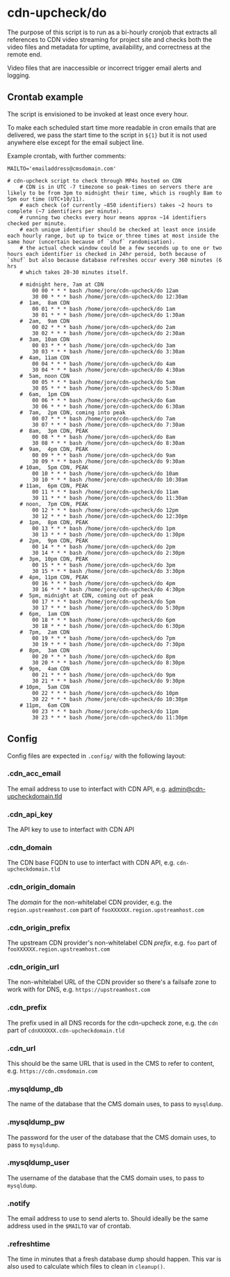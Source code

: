 # cdn-upcheck/do

The purpose of this script is to run as a bi-hourly cronjob that extracts all references to CDN video streaming for project site and checks both the video files and metadata for uptime, availability, and correctness at the remote end.

Video files that are inaccessible or incorrect trigger email alerts and logging.

## Crontab example

The script is envisioned to be invoked at least once every hour.

To make each scheduled start time more readable in cron emails that are delivered, we pass the start time to the script in `${1}` but it is not used anywhere else except for the email subject line.

Example crontab, with further comments:

```
MAILTO='emailaddress@cmsdomain.com'

# cdn-upcheck script to check through MP4s hosted on CDN
	# CDN is in UTC -7 timezone so peak-times on servers there are likely to be from 3pm to midnight their time, which is roughly 8am to 5pm our time (UTC+10/11).
	# each check (of currently ~850 identifiers) takes ~2 hours to complete (~7 identifiers per minute).
	# running two checks every hour means approx ~14 identifiers checked per minute.
	# each unique identifier should be checked at least once inside each hourly range, but up to twice or three times at most inside the same hour (uncertain because of `shuf` randomisation).
	# the actual check window could be a few seconds up to one or two hours each identifier is checked in 24hr peroid, both because of `shuf` but also because database refreshes occur every 360 minutes (6 hrs
	# which takes 20-30 minutes itself.

	# midnight here, 7am at CDN
		00 00 * * * bash /home/jore/cdn-upcheck/do 12am
		30 00 * * * bash /home/jore/cdn-upcheck/do 12:30am
	#  1am,  8am CDN
		00 01 * * * bash /home/jore/cdn-upcheck/do 1am
		30 01 * * * bash /home/jore/cdn-upcheck/do 1:30am
	#  2am,  9am CDN
		00 02 * * * bash /home/jore/cdn-upcheck/do 2am
		30 02 * * * bash /home/jore/cdn-upcheck/do 2:30am
	#  3am, 10am CDN
		00 03 * * * bash /home/jore/cdn-upcheck/do 3am
		30 03 * * * bash /home/jore/cdn-upcheck/do 3:30am
	#  4am, 11am CDN
		00 04 * * * bash /home/jore/cdn-upcheck/do 4am
		30 04 * * * bash /home/jore/cdn-upcheck/do 4:30am
	#  5am, noon CDN
		00 05 * * * bash /home/jore/cdn-upcheck/do 5am
		30 05 * * * bash /home/jore/cdn-upcheck/do 5:30am
	#  6am,  1pm CDN
		00 06 * * * bash /home/jore/cdn-upcheck/do 6am
		30 06 * * * bash /home/jore/cdn-upcheck/do 6:30am
	#  7am,  2pm CDN, coming into peak
		00 07 * * * bash /home/jore/cdn-upcheck/do 7am
		30 07 * * * bash /home/jore/cdn-upcheck/do 7:30am
	#  8am,  3pm CDN, PEAK
		00 08 * * * bash /home/jore/cdn-upcheck/do 8am
		30 08 * * * bash /home/jore/cdn-upcheck/do 8:30am
	#  9am,  4pm CDN, PEAK
		00 09 * * * bash /home/jore/cdn-upcheck/do 9am
		30 09 * * * bash /home/jore/cdn-upcheck/do 9:30am
	# 10am,  5pm CDN, PEAK
		00 10 * * * bash /home/jore/cdn-upcheck/do 10am
		30 10 * * * bash /home/jore/cdn-upcheck/do 10:30am
	# 11am,  6pm CDN, PEAK
		00 11 * * * bash /home/jore/cdn-upcheck/do 11am
		30 11 * * * bash /home/jore/cdn-upcheck/do 11:30am
	# noon,  7pm CDN, PEAK
		00 12 * * * bash /home/jore/cdn-upcheck/do 12pm
		30 12 * * * bash /home/jore/cdn-upcheck/do 12:30pm
	#  1pm,  8pm CDN, PEAK
		00 13 * * * bash /home/jore/cdn-upcheck/do 1pm
		30 13 * * * bash /home/jore/cdn-upcheck/do 1:30pm
	#  2pm,  9pm CDN, PEAK
		00 14 * * * bash /home/jore/cdn-upcheck/do 2pm
		30 14 * * * bash /home/jore/cdn-upcheck/do 2:30pm
	#  3pm, 10pm CDN, PEAK
		00 15 * * * bash /home/jore/cdn-upcheck/do 3pm
		30 15 * * * bash /home/jore/cdn-upcheck/do 3:30pm
	#  4pm, 11pm CDN, PEAK
		00 16 * * * bash /home/jore/cdn-upcheck/do 4pm
		30 16 * * * bash /home/jore/cdn-upcheck/do 4:30pm
	#  5pm, midnight at CDN, coming out of peak
		00 17 * * * bash /home/jore/cdn-upcheck/do 5pm
		30 17 * * * bash /home/jore/cdn-upcheck/do 5:30pm
	#  6pm,  1am CDN
		00 18 * * * bash /home/jore/cdn-upcheck/do 6pm
		30 18 * * * bash /home/jore/cdn-upcheck/do 6:30pm
	#  7pm,  2am CDN
		00 19 * * * bash /home/jore/cdn-upcheck/do 7pm
		30 19 * * * bash /home/jore/cdn-upcheck/do 7:30pm
	#  8pm,  3am CDN
		00 20 * * * bash /home/jore/cdn-upcheck/do 8pm
		30 20 * * * bash /home/jore/cdn-upcheck/do 8:30pm
	#  9pm,  4am CDN
		00 21 * * * bash /home/jore/cdn-upcheck/do 9pm
		30 21 * * * bash /home/jore/cdn-upcheck/do 9:30pm
	# 10pm,  5am CDN
		00 22 * * * bash /home/jore/cdn-upcheck/do 10pm
		30 22 * * * bash /home/jore/cdn-upcheck/do 10:30pm
	# 11pm,  6am CDN
		00 23 * * * bash /home/jore/cdn-upcheck/do 11pm
		30 23 * * * bash /home/jore/cdn-upcheck/do 11:30pm
```

## Config

Config files are expected in `.config/` with the following layout:

### .cdn_acc_email
The email address to use to interfact with CDN API, e.g. admin@cdn-upcheckdomain.tld

### .cdn_api_key
The API key to use to interfact with CDN API

### .cdn_domain
The CDN base FQDN to use to interfact with CDN API, e.g. `cdn-upcheckdomain.tld`

### .cdn_origin_domain
The *domain* for the non-whitelabel CDN provider, e.g. the `region.upstreamhost.com` part of `fooXXXXXX.region.upstreamhost.com`

### .cdn_origin_prefix
The upstream CDN provider's non-whitelabel CDN *prefix*, e.g. `foo` part of `fooXXXXXX.region.upstreamhost.com`

### .cdn_origin_url
The non-whitelabel URL of the CDN provider so there's a failsafe zone to work with for DNS, e.g. `https://upstreamhost.com`

### .cdn_prefix
The prefix used in all DNS records for the cdn-upcheck zone, e.g. the `cdn` part of `cdnXXXXXX.cdn-upcheckdomain.tld`

### .cdn_url
This should be the same URL that is used in the CMS to refer to content, e.g. `https://cdn.cmsdomain.com`

### .mysqldump_db
The name of the database that the CMS domain uses, to pass to `mysqldump`.

### .mysqldump_pw
The password for the user of the database that the CMS domain uses, to pass to `mysqldump`.

### .mysqldump_user
The username of the database that the CMS domain uses, to pass to `mysqldump`.

### .notify
The email address to use to send alerts to. Should ideally be the same address used in the `$MAILTO` var of crontab.

### .refreshtime
The time in minutes that a fresh database dump should happen. This var is also used to calculate which files to clean in `cleanup()`.
